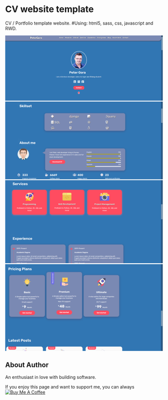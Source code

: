 # CV  website template

CV / Portfolio template website.
#Using:
html5, sass, css, javascript and RWD.

![Site1](https://github.com/PeterGora/FrontEndHW/blob/master/CV/CV10.png?raw=true)
![Site1](https://github.com/PeterGora/FrontEndHW/blob/master/CV/CV2.png?raw=true)
![Site1](https://github.com/PeterGora/FrontEndHW/blob/master/CV/CV3.png?raw=true)
![Site1](https://github.com/PeterGora/FrontEndHW/blob/master/CV/CV4.png?raw=true)



## About Author

An enthusiast in love with building software.

If you enjoy this page and want to support me, you can always <a href="https://www.buymeacoffee.com/PeterGora" target="_blank"><img src="https://www.buymeacoffee.com/assets/img/custom_images/yellow_img.png" alt="Buy Me A Coffee" /></a>
